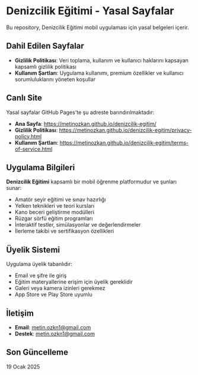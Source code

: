 # Denizcilik Eğitimi - Yasal Sayfalar

Bu repository, Denizcilik Eğitimi mobil uygulaması için yasal belgeleri içerir.

## Dahil Edilen Sayfalar

- **Gizlilik Politikası**: Veri toplama, kullanım ve kullanıcı haklarını kapsayan kapsamlı gizlilik politikası
- **Kullanım Şartları**: Uygulama kullanımı, premium özellikler ve kullanıcı sorumluluklarını yöneten koşullar

## Canlı Site

Yasal sayfalar GitHub Pages'te şu adreste barındırılmaktadır:
- **Ana Sayfa**: https://metinozkan.github.io/denizcilik-egitim/
- **Gizlilik Politikası**: https://metinozkan.github.io/denizcilik-egitim/privacy-policy.html
- **Kullanım Şartları**: https://metinozkan.github.io/denizcilik-egitim/terms-of-service.html

## Uygulama Bilgileri

**Denizcilik Eğitimi** kapsamlı bir mobil öğrenme platformudur ve şunları sunar:
- Amatör seyir eğitimi ve sınav hazırlığı
- Yelken teknikleri ve teori kursları
- Kano beceri geliştirme modülleri
- Rüzgar sörfü eğitim programları
- İnteraktif testler, simülasyonlar ve değerlendirmeler
- İlerleme takibi ve sertifikasyon özellikleri

## Üyelik Sistemi

Uygulama üyelik tabanlıdır:
- Email ve şifre ile giriş
- Eğitim materyallerine erişim için üyelik gereklidir
- Galeri veya kamera izinleri gerekmez
- App Store ve Play Store uyumlu

## İletişim

- **Email**: metin.ozkn1@gmail.com
- **Destek**: metin.ozkn1@gmail.com

## Son Güncelleme

19 Ocak 2025
